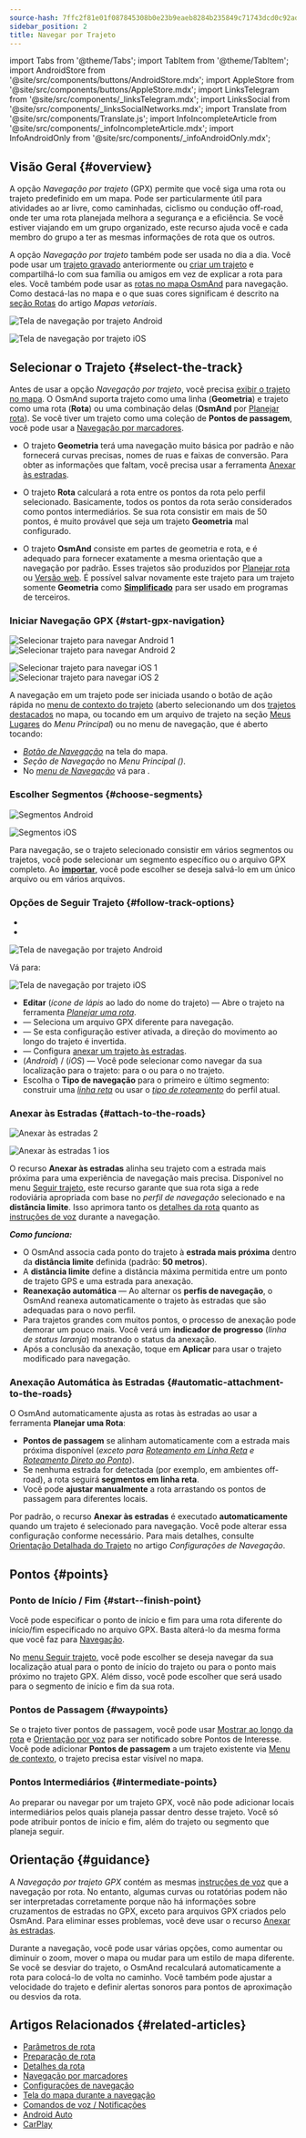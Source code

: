 ```yaml
---
source-hash: 7ffc2f81e01f087845308b0e23b9eaeb8284b235849c71743dcd0c92adb43df9
sidebar_position: 2
title: Navegar por Trajeto
---
```

import Tabs from '@theme/Tabs';
import TabItem from '@theme/TabItem';
import AndroidStore from '@site/src/components/buttons/AndroidStore.mdx';
import AppleStore from '@site/src/components/buttons/AppleStore.mdx';
import LinksTelegram from '@site/src/components/_linksTelegram.mdx';
import LinksSocial from '@site/src/components/_linksSocialNetworks.mdx';
import Translate from '@site/src/components/Translate.js';
import InfoIncompleteArticle from '@site/src/components/_infoIncompleteArticle.mdx';
import InfoAndroidOnly from '@site/src/components/_infoAndroidOnly.mdx';



## Visão Geral {#overview}

A opção *Navegação por trajeto* (GPX) permite que você siga uma rota ou trajeto predefinido em um mapa. Pode ser particularmente útil para atividades ao ar livre, como caminhadas, ciclismo ou condução off-road, onde ter uma rota planejada melhora a segurança e a eficiência. Se você estiver viajando em um grupo organizado, este recurso ajuda você e cada membro do grupo a ter as mesmas informações de rota que os outros.

A opção *Navegação por trajeto* também pode ser usada no dia a dia. Você pode usar um [trajeto gravado](../../plugins/trip-recording.md) anteriormente ou [criar um trajeto](../../personal/tracks/manage-tracks.md#create-a-track) e compartilhá-lo com sua família ou amigos em vez de explicar a rota para eles. Você também pode usar as [rotas no mapa OsmAnd](../../../../blog/routes/) para navegação. Como destacá-las no mapa e o que suas cores significam é descrito na [seção Rotas](../../map/vector-maps.md#routes) do artigo *Mapas vetoriais*.

<Tabs groupId="operating-systems" queryString="current-os">

<TabItem value="android" label="Android">

![Tela de navegação por trajeto Android](@site/static/img/navigation/gpx/navigation_gpx_android.png)

</TabItem>

<TabItem value="ios" label="iOS">

![Tela de navegação por trajeto iOS](@site/static/img/navigation/gpx/navigation_gpx_ios.png)

</TabItem>

</Tabs>


## Selecionar o Trajeto {#select-the-track}

Antes de usar a opção *Navegação por trajeto*, você precisa [exibir o trajeto no mapa](../../map/tracks/index.md#display-tracks-on-the-map). O OsmAnd suporta trajeto como uma linha (**Geometria**) e trajeto como uma rota (**Rota**) ou uma combinação delas (**OsmAnd** por [Planejar rota](../../plan-route/create-route.md)). Se você tiver um trajeto como uma coleção de **Pontos de passagem**, você pode usar a [Navegação por marcadores](./markers-navigation.md).


- O trajeto **Geometria** terá uma navegação muito básica por padrão e não fornecerá curvas precisas, nomes de ruas e faixas de conversão. Para obter as informações que faltam, você precisa usar a ferramenta [Anexar às estradas](#attach-to-the-roads).

- O trajeto **Rota** calculará a rota entre os pontos da rota pelo perfil selecionado. Basicamente, todos os pontos da rota serão considerados como pontos intermediários. Se sua rota consistir em mais de 50 pontos, é muito provável que seja um trajeto **Geometria** mal configurado.

- O trajeto **OsmAnd** consiste em partes de geometria e rota, e é adequado para fornecer exatamente a mesma orientação que a navegação por padrão. Esses trajetos são produzidos por [Planejar rota](../../plan-route/create-route.md) ou [Versão web](../../web/index.md). É possível salvar novamente este trajeto para um trajeto somente **Geometria** como [**Simplificado**](../../plan-route/create-route.md#save-route) para ser usado em programas de terceiros.


### Iniciar Navegação GPX {#start-gpx-navigation}

<Tabs groupId="operating-systems" queryString="current-os">

<TabItem value="android" label="Android">

![Selecionar trajeto para navegar Android 1](@site/static/img/navigation/gpx/follow_track_andr_1.png) ![Selecionar trajeto para navegar Android 2](@site/static/img/navigation/gpx/follow_track_andr_2.png)

</TabItem>

<TabItem value="ios" label="iOS">

![Selecionar trajeto para navegar iOS 1](@site/static/img/navigation/gpx/follow_track_ios_1.png) ![Selecionar trajeto para navegar iOS 2](@site/static/img/navigation/gpx/follow_track_ios_2.png)

</TabItem>

</Tabs>

A navegação em um trajeto pode ser iniciada usando o botão de ação rápida no [menu de contexto do trajeto](../../map/tracks/track-context-menu.md#add-waypoint-to-a-track) (aberto selecionando um dos [trajetos destacados](./route-navigation.md#history-of-previous-routes) no mapa, ou tocando em um arquivo de trajeto na seção [Meus Lugares](../../personal/myplaces.md) do *Menu Principal*) ou no menu de navegação, que é aberto tocando:

- [*Botão de Navegação*](../../widgets/map-buttons.md#directions) na tela do mapa.
- *Seção de Navegação* no *Menu Principal* *(<Translate android="true" ids="shared_string_menu,shared_string_navigation"/>)*.
- No [*menu de Navegação*](./route-navigation.md#navigation-menu) vá para *<Translate android="true" ids="shared_string_settings,follow_track"/>*.

### Escolher Segmentos {#choose-segments}

<Tabs groupId="operating-systems" queryString="current-os">

<TabItem value="android" label="Android">

![Segmentos Android](@site/static/img/navigation/gpx/segments_andr.png)

</TabItem>

<TabItem value="ios" label="iOS">

![Segmentos iOS](@site/static/img/navigation/gpx/segments_ios.png)

</TabItem>

</Tabs>

Para navegação, se o trajeto selecionado consistir em vários segmentos ou trajetos, você pode selecionar um segmento específico ou o arquivo GPX completo. Ao **[importar](../../personal/tracks/manage-tracks.md#import)**, você pode escolher se deseja salvá-lo em um único arquivo ou em vários arquivos.


### Opções de Seguir Trajeto {#follow-track-options}

<Tabs groupId="operating-systems" queryString="current-os">

<TabItem value="android" label="Android">

- *<Translate android="true" ids="shared_string_navigation,shared_string_settings,follow_track"/>*
- *<Translate android="true" ids="help_article_map_track_context_menu_name,shared_string_options,follow_track"/>*

![Tela de navegação por trajeto Android](@site/static/img/navigation/gpx/follow_the_track_5-1_andr.png)

</TabItem>

<TabItem value="ios" label="iOS">

Vá para: *<Translate ios="true" ids="shared_string_navigation,shared_string_settings,follow_track"/>*


![Tela de navegação por trajeto iOS](@site/static/img/navigation/gpx/follow_the_track_4-1_ios.png)

</TabItem>

</Tabs>

- **Editar** (*ícone de lápis* ao lado do nome do trajeto) — Abre o trajeto na ferramenta [*Planejar uma rota*](../../plan-route/create-route.md).
- **<Translate android="true" ids="select_another_track"/>** — Seleciona um arquivo GPX diferente para navegação.
- **<Translate android="true" ids="gpx_option_reverse_route"/>** — Se esta configuração estiver ativada, a direção do movimento ao longo do trajeto é invertida.
- **<Translate android="true" ids="attach_to_the_roads"/>** — Configura [anexar um trajeto às estradas](#attach-to-the-roads).
- **<Translate android="true" ids="pass_whole_track_descr"/>** (*Android*) / **<Translate ios="true" ids="point_to_navigate"/>** (*iOS*) — Você pode selecionar como navegar da sua localização para o trajeto:
para o *<Translate android="true" ids="start_of_the_track"/>* ou para o *<Translate android="true" ids="nearest_point"/>* no trajeto.
- Escolha o **Tipo de navegação** para o primeiro e último segmento: construir uma [*linha reta*](../routing/straight-line-routing.md) ou usar o [*tipo de roteamento*](../routing/osmand-routing.md#routing-types) do perfil atual.


### Anexar às Estradas {#attach-to-the-roads}

<Tabs groupId="operating-systems" queryString="current-os">

<TabItem value="android" label="Android">

![Anexar às estradas 2](@site/static/img/navigation/gpx/attach_roads_gpx_andr_2.png)

</TabItem>

<TabItem value="ios" label="iOS">

![Anexar às estradas 1 ios](@site/static/img/navigation/gpx/attach_to_the_roads_ios.png)

</TabItem>

</Tabs>

O recurso **Anexar às estradas** alinha seu trajeto com a estrada mais próxima para uma experiência de navegação mais precisa. Disponível no menu [Seguir trajeto](#follow-track-options), este recurso garante que sua rota siga a rede rodoviária apropriada com base no *perfil de navegação* selecionado e na **distância limite**. Isso aprimora tanto os [detalhes da rota](../setup/route-details.md) quanto as [instruções de voz](#guidance) durante a navegação.

***Como funciona:***

- O OsmAnd associa cada ponto do trajeto à **estrada mais próxima** dentro da **distância limite** definida (padrão: **50 metros**).
- A **distância limite** define a distância máxima permitida entre um ponto de trajeto GPS e uma estrada para anexação.
- **Reanexação automática** — Ao alternar os **perfis de navegação**, o OsmAnd reanexa automaticamente o trajeto às estradas que são adequadas para o novo perfil.
- Para trajetos grandes com muitos pontos, o processo de anexação pode demorar um pouco mais. Você verá um **indicador de progresso** (*linha de status laranja*) mostrando o status da anexação.
- Após a conclusão da anexação, toque em **Aplicar** para usar o trajeto modificado para navegação.

### Anexação Automática às Estradas {#automatic-attachment-to-the-roads}

O OsmAnd automaticamente ajusta as rotas às estradas ao usar a ferramenta **Planejar uma Rota**:

- **Pontos de passagem** se alinham automaticamente com a estrada mais próxima disponível (*exceto para [Roteamento em Linha Reta](../../navigation/routing/straight-line-routing.md) e [Roteamento Direto ao Ponto](../../navigation/routing/direct-to-point-routing.md)*).
- Se nenhuma estrada for detectada (por exemplo, em ambientes off-road), a rota seguirá **segmentos em linha reta**.
- Você pode **ajustar manualmente** a rota arrastando os pontos de passagem para diferentes locais.

Por padrão, o recurso **Anexar às estradas** é executado **automaticamente** quando um trajeto é selecionado para navegação. Você pode alterar essa configuração conforme necessário. Para mais detalhes, consulte [Orientação Detalhada do Trajeto](../guidance/navigation-settings.md#detailed-track-guidance) no artigo *Configurações de Navegação*.


## Pontos {#points}

### Ponto de Início / Fim {#start--finish-point}

Você pode especificar o ponto de início e fim para uma rota diferente do início/fim especificado no arquivo GPX. Basta alterá-lo da mesma forma que você faz para [Navegação](../setup/route-navigation.md#select-starting-point).

No [menu Seguir trajeto](#follow-track-options), você pode escolher se deseja navegar da sua localização atual para o ponto de início do trajeto ou para o ponto mais próximo no trajeto GPX. Além disso, você pode escolher [<Translate android="true" ids="nav_type_hint"/>](../routing/osmand-routing.md#routing-types) que será usado para o segmento de início e fim da sua rota.

### Pontos de Passagem {#waypoints}

Se o trajeto tiver pontos de passagem, você pode usar [Mostrar ao longo da rota](../guidance/map-during-navigation.md#show-points-along-the-route) e [Orientação por voz](../guidance/voice-navigation.md#voice-settings) para ser notificado sobre Pontos de Interesse. Você pode adicionar **Pontos de passagem** a um trajeto existente via [Menu de contexto](../../map/map-context-menu.md#-add--edit-track-waypoint), o trajeto precisa estar visível no mapa.

### Pontos Intermediários {#intermediate-points}

Ao preparar ou navegar por um trajeto GPX, você não pode adicionar locais intermediários pelos quais planeja passar dentro desse trajeto. Você só pode atribuir pontos de início e fim, além do trajeto ou segmento que planeja seguir.

## Orientação {#guidance}

A *Navegação por trajeto GPX* contém as mesmas [instruções de voz](../guidance/voice-navigation.md) que a navegação por rota. No entanto, algumas curvas ou rotatórias podem não ser interpretadas corretamente porque não há informações sobre cruzamentos de estradas no GPX, exceto para arquivos GPX criados pelo OsmAnd. Para eliminar esses problemas, você deve usar o recurso [Anexar às estradas](#attach-to-the-roads).

Durante a navegação, você pode usar várias opções, como aumentar ou diminuir o zoom, mover o mapa ou mudar para um estilo de mapa diferente. Se você se desviar do trajeto, o OsmAnd recalculará automaticamente a rota para colocá-lo de volta no caminho. Você também pode ajustar a velocidade do trajeto e definir alertas sonoros para pontos de aproximação ou desvios da rota.


## Artigos Relacionados {#related-articles}

- [Parâmetros de rota](../routing/osmand-routing.md#routing-types)
- [Preparação de rota](./route-navigation.md)
- [Detalhes da rota](./route-details.md)
- [Navegação por marcadores](./markers-navigation.md)
- [Configurações de navegação](../guidance/navigation-settings.md)
- [Tela do mapa durante a navegação](../guidance/map-during-navigation.md)
- [Comandos de voz / Notificações](../guidance/voice-navigation.md)
- [Android Auto](../auto-car.md)
- [CarPlay](../car-play.md)